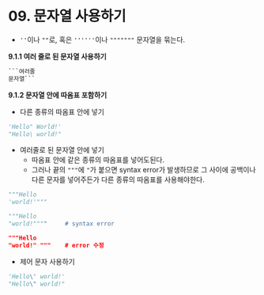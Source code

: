# 09. 문자열 사용하기

- `''`이나 `""`로, 혹은 `''''''`이나 `"""""""` 문자열을 묶는다.



**9.1.1 여러 줄로 된 문자열 사용하기**

```python
​```여러줄
문자열```
```



**9.1.2 문자열 안에 따옴표 포함하기**

- 다른 종류의 따옴표 안에 넣기

```python
'Hello" World!'
"Hello\ world!"
```

- 여러줄로 된 문자열 안에 넣기
  - 따옴표 안에 같은 종류의 따옴표를 넣어도된다.
  - 그러나 끝의 `"""`에 `"`가 붙으면 syntax error가 발생하므로 그 사이에 공백이나 다른 문자를 넣어주든가 다른 종류의 따옴표를 사용해야한다.

```python
"""Hello
'world!'"""

"""Hello
"world!""""		# syntax error

"""Hello
"world!" """	# error 수정
```

- 제어 문자 사용하기

```python
'Hello\' world!'
"Hello\" world!"
```

